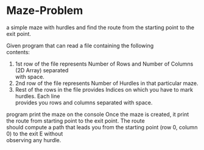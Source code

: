 # Maze-Problem

a	 simple	maze with	 hurdles	 and	find	the	route	from	the	starting	point	to	the	exit	point.

Given program	that	can	read	a	file	containing	the	following	
contents:
1) 1st row	of	the	file	represents	Number	 of	Rows	 and	Number	 of Columns	(2D	Array)	 separated	
with	space.
2) 2nd row	of	the	file	represents	Number	of	Hurdles	in	that	particular	maze.
3) Rest	 of	 the	 rows	 in	 the	 file	 provides	 Indices	 on	 which	 you	 have	 to	 mark	 hurdles.	 Each	 line	
provides	you	rows	and	columns	separated	with	space.

program print	the	maze	on	the	console
Once	the	maze	is	created, it print	the	route	from	starting	point	to	the	exit	point. The	route	
should compute	a	path	that	leads	you	from	the	starting	point	(row	0,	column	0)	to	the	exit E without	
observing	any	hurdle.
